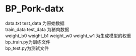 # BP_Pork-datx
data.txt   test_data 为原始数据  
train_data test_data 为猪肉数据  
weight_b0 weight_b1  weight_w0 weight_w1 为生成模型的权重  
bp_train.py为训练文件  
bp_test.py为测试文件
